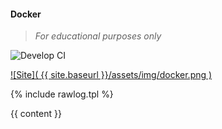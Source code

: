 #### Docker
>
> _For educational purposes only_
>

![Develop CI](https://github.com/wryyyyyyyy/docker/workflows/Develop%20CI/badge.svg)

[![Site]( {{ site.baseurl }}/assets/img/docker.png )](https://wryyyyyyyy.github.com/docker)

 {% include rawlog.tpl %}

{{ content }}
